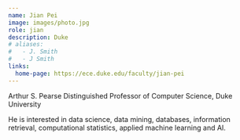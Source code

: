```yaml
---
name: Jian Pei
image: images/photo.jpg
role: jian
description: Duke
# aliases:
#   - J. Smith
#   - J Smith
links:
  home-page: https://ece.duke.edu/faculty/jian-pei
---
```


Arthur S. Pearse Distinguished Professor of Computer Science, Duke University

He is interested in data science, data mining, databases, information retrieval, computational statistics, applied machine learning and AI.